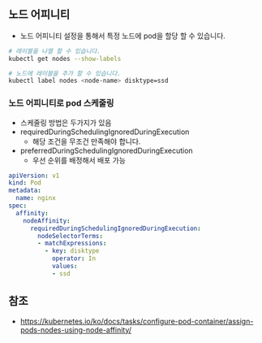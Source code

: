 ## 노드 어피니티 
* 노드 어피니티 설정을 통해서 특정 노드에 pod을 할당 할 수 있습니다.
```bash
# 레이블을 나열 할 수 있습니다. 
kubectl get nodes --show-labels

# 노드에 레이블을 추가 할 수 있습니다. 
kubectl label nodes <node-name> disktype=ssd
```

### 노드 어피니티로 pod 스케줄링
* 스케줄링 방법은 두가지가 있음
* requiredDuringSchedulingIgnoredDuringExecution
  * 해당 조건을 무조건 만족해야 합니다.
* preferredDuringSchedulingIgnoredDuringExecution
  * 우선 순위를 배정해서 배포 가능 

```yaml
apiVersion: v1
kind: Pod
metadata:
  name: nginx
spec:
  affinity:
    nodeAffinity:
      requiredDuringSchedulingIgnoredDuringExecution:
        nodeSelectorTerms:
        - matchExpressions:
          - key: disktype
            operator: In
            values:
            - ssd            
```

## 참조 
* https://kubernetes.io/ko/docs/tasks/configure-pod-container/assign-pods-nodes-using-node-affinity/